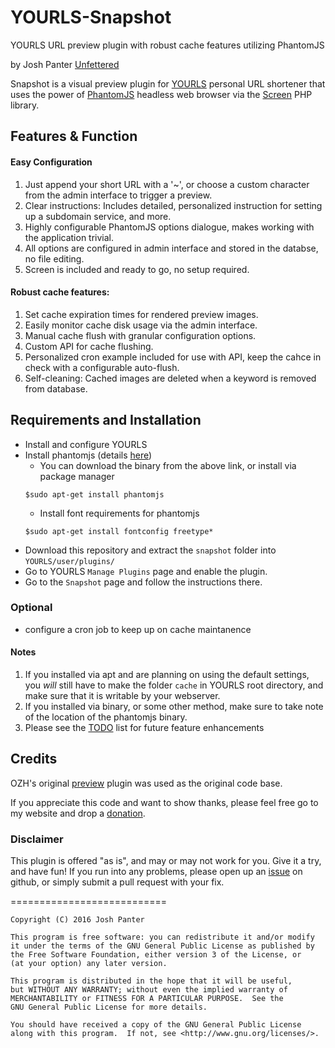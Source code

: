 # YOURLS-Snapshot
YOURLS URL preview plugin with robust cache features utilizing PhantomJS

by Josh Panter [Unfettered](https://unfettered.net)

Snapshot is a visual preview plugin for [YOURLS](https://yourls.org/) personal URL shortener that uses the power of [PhantomJS](http://phantomjs.org/) headless web browser via the [Screen](https://github.com/microweber/screen) PHP library.

## Features & Function

#### Easy Configuration
1. Just append your short URL with a '~', or choose a custom character from the admin interface to trigger a preview.
2. Clear instructions: Includes detailed, personalized instruction for setting up a subdomain service, and more.
3. Highly configurable PhantomJS options dialogue, makes working with the application trivial.
4. All options are configured in admin interface and stored in the databse, no file editing.
5. Screen is included and ready to go, no setup required.

#### Robust cache features: 
1. Set cache expiration times for rendered preview images.
2. Easily monitor cache disk usage via the admin interface.
3. Manual cache flush with granular configuration options.
4. Custom API for cache flushing.
5. Personalized cron example included for use with API, keep the cahce in check with a configurable auto-flush.
6. Self-cleaning: Cached images are deleted when a keyword is removed from database.

## Requirements and Installation
* Install and configure YOURLS
* Install phantomjs (details [here](http://phantomjs.org/download.html))
  * You can download the binary from the above link, or install via package manager
  ```
  $sudo apt-get install phantomjs
  ```
  * Install font requirements for phantomjs
  ```
  $sudo apt-get install fontconfig freetype*
  ```
* Download this repository and extract the `snapshot` folder into `YOURLS/user/plugins/`
* Go to YOURLS `Manage Plugins` page and enable the plugin.
* Go to the `Snapshot` page and follow the instructions there.

### Optional
* configure a cron job to keep up on cache maintanence

#### Notes 
1. If you installed via apt and are planning on using the default settings, you *will* still have to make the folder `cache` in YOURLS root directory, and make sure that it is writable by your webserver.
2. If you installed via binary, or some other method, make sure to take note of the location of the phantomjs binary.
3. Please see the [TODO](https://github.com/joshp23/YOURLS-Snapshot/issues/1) list for future feature enhancements

## Credits
OZH's original [preview](https://github.com/YOURLS/YOURLS/wiki/Plugin-%3D-Preview-URL) plugin was used as the original code base.

If you appreciate this code and want to show thanks, please feel free go to my website and drop a [donation](https://unfettered.net/donate).

### Disclaimer

This plugin is offered "as is", and may or may not work for you. Give it a try, and have fun! If you run into any problems, please open up an [issue](https://github.com/joshp23/YOURLS-Snapshot/issues) on github, or simply submit a pull request with your fix.

===========================

    Copyright (C) 2016 Josh Panter

    This program is free software: you can redistribute it and/or modify
    it under the terms of the GNU General Public License as published by
    the Free Software Foundation, either version 3 of the License, or
    (at your option) any later version.

    This program is distributed in the hope that it will be useful,
    but WITHOUT ANY WARRANTY; without even the implied warranty of
    MERCHANTABILITY or FITNESS FOR A PARTICULAR PURPOSE.  See the
    GNU General Public License for more details.

    You should have received a copy of the GNU General Public License
    along with this program.  If not, see <http://www.gnu.org/licenses/>.

